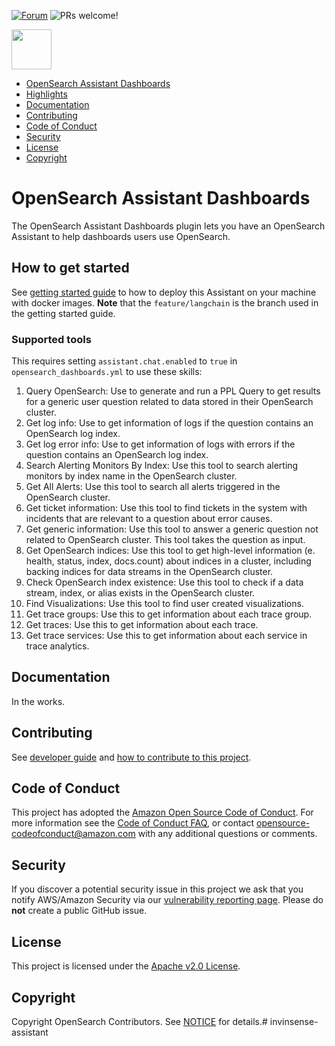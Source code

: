 [![Forum](https://img.shields.io/badge/chat-on%20forums-blue)](https://forum.opensearch.org/t/feedback-opensearch-assistant/16741)
![PRs welcome!](https://img.shields.io/badge/PRs-welcome!-success)

<img src="https://opensearch.org/assets/brand/SVG/Logo/opensearch_logo_default.svg" height="64px"/>

- [OpenSearch Assistant Dashboards](#opensearch-assistant-dashboards)
- [Highlights](#highlights)
- [Documentation](#documentation)
- [Contributing](#contributing)
- [Code of Conduct](#code-of-conduct)
- [Security](#security)
- [License](#license)
- [Copyright](#copyright)

# OpenSearch Assistant Dashboards

The OpenSearch Assistant Dashboards plugin lets you have an OpenSearch Assistant to help dashboards users use OpenSearch.

## How to get started

See [getting started guide](GETTING_STARTED_GUIDE.md) to how to deploy this Assistant on your machine with docker images.
**Note** that the `feature/langchain` is the branch used in the getting started guide.

### Supported tools
This requires setting `assistant.chat.enabled` to `true` in `opensearch_dashboards.yml` to use these skills:
1. Query OpenSearch: Use to generate and run a PPL Query to get results for a generic user question related to data stored in their OpenSearch cluster.
2. Get log info: Use to get information of logs if the question contains an OpenSearch log index.
3. Get log error info: Use to get information of logs with errors if the question contains an OpenSearch log index.
4. Search Alerting Monitors By Index: Use this tool to search alerting monitors by index name in the OpenSearch cluster.
5. Get All Alerts: Use this tool to search all alerts triggered in the OpenSearch cluster.
6. Get ticket information: Use this tool to find tickets in the system with incidents that are relevant to a question about error causes. 
7. Get generic information: Use this tool to answer a generic question not related to OpenSearch cluster. This tool takes the question as input.
8. Get OpenSearch indices: Use this tool to get high-level information (e. health, status, index, docs.count) about indices in a cluster, including backing indices for data streams in the OpenSearch cluster.
9. Check OpenSearch index existence: Use this tool to check if a data stream, index, or alias exists in the OpenSearch cluster.
10. Find Visualizations: Use this tool to find user created visualizations.
11. Get trace groups: Use this to get information about each trace group.
12. Get traces: Use this to get information about each trace. 
13. Get trace services: Use this to get information about each service in trace analytics.

## Documentation

In the works.

## Contributing

See [developer guide](DEVELOPER_GUIDE.md) and [how to contribute to this project](CONTRIBUTING.md).

## Code of Conduct

This project has adopted the [Amazon Open Source Code of Conduct](CODE_OF_CONDUCT.md). For more information see the [Code of Conduct FAQ](https://aws.github.io/code-of-conduct-faq), or contact [opensource-codeofconduct@amazon.com](mailto:opensource-codeofconduct@amazon.com) with any additional questions or comments.

## Security

If you discover a potential security issue in this project we ask that you notify AWS/Amazon Security via our [vulnerability reporting page](http://aws.amazon.com/security/vulnerability-reporting/). Please do **not** create a public GitHub issue.

## License

This project is licensed under the [Apache v2.0 License](LICENSE).

## Copyright

Copyright OpenSearch Contributors. See [NOTICE](NOTICE) for details.# invinsense-assistant
